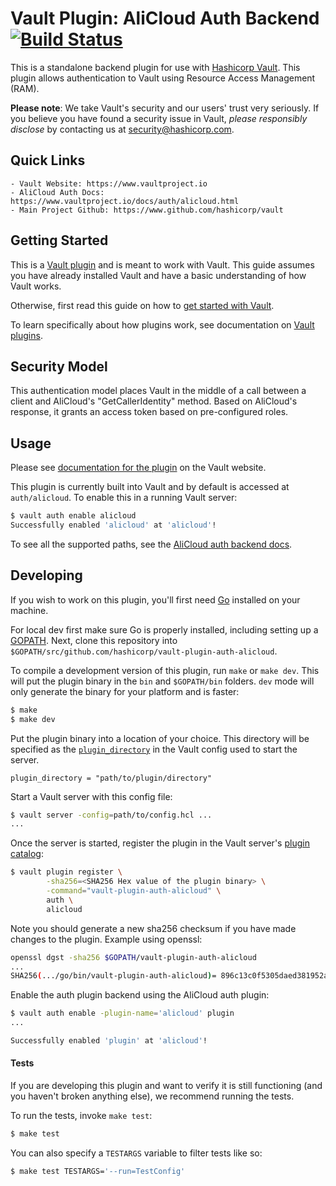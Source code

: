 # Vault Plugin: AliCloud Auth Backend [![Build Status](https://travis-ci.org/hashicorp/vault-plugin-auth-alicloud.svg?branch=master)](https://travis-ci.org/hashicorp/vault-plugin-auth-alicloud)

This is a standalone backend plugin for use with [Hashicorp Vault](https://www.github.com/hashicorp/vault).
This plugin allows authentication to Vault using Resource Access Management (RAM).

**Please note**: We take Vault's security and our users' trust very seriously. If you believe you have found a security issue in Vault, _please responsibly disclose_ by contacting us at [security@hashicorp.com](mailto:security@hashicorp.com).

## Quick Links
    - Vault Website: https://www.vaultproject.io
    - AliCloud Auth Docs: https://www.vaultproject.io/docs/auth/alicloud.html
    - Main Project Github: https://www.github.com/hashicorp/vault

## Getting Started

This is a [Vault plugin](https://www.vaultproject.io/docs/internals/plugins.html)
and is meant to work with Vault. This guide assumes you have already installed Vault
and have a basic understanding of how Vault works.

Otherwise, first read this guide on how to [get started with Vault](https://www.vaultproject.io/intro/getting-started/install.html).

To learn specifically about how plugins work, see documentation on [Vault plugins](https://www.vaultproject.io/docs/internals/plugins.html).

## Security Model

This authentication model places Vault in the middle of a call between a client and AliCloud's "GetCallerIdentity" method. Based on AliCloud's response, it grants an access token based on pre-configured roles.

## Usage

Please see [documentation for the plugin](https://www.vaultproject.io/docs/auth/alicloud.html)
on the Vault website.

This plugin is currently built into Vault and by default is accessed
at `auth/alicloud`. To enable this in a running Vault server:

```sh
$ vault auth enable alicloud
Successfully enabled 'alicloud' at 'alicloud'!
```

To see all the supported paths, see the [AliCloud auth backend docs](https://www.vaultproject.io/docs/auth/alicloud.html).

## Developing

If you wish to work on this plugin, you'll first need
[Go](https://www.golang.org) installed on your machine.

For local dev first make sure Go is properly installed, including
setting up a [GOPATH](https://golang.org/doc/code.html#GOPATH).
Next, clone this repository into
`$GOPATH/src/github.com/hashicorp/vault-plugin-auth-alicloud`.

To compile a development version of this plugin, run `make` or `make dev`.
This will put the plugin binary in the `bin` and `$GOPATH/bin` folders. `dev`
mode will only generate the binary for your platform and is faster:

```sh
$ make
$ make dev
```

Put the plugin binary into a location of your choice. This directory
will be specified as the [`plugin_directory`](https://www.vaultproject.io/docs/configuration/index.html#plugin_directory)
in the Vault config used to start the server.

```hcl
plugin_directory = "path/to/plugin/directory"
```

Start a Vault server with this config file:
```sh
$ vault server -config=path/to/config.hcl ...
...
```

Once the server is started, register the plugin in the Vault server's [plugin catalog](https://developer.hashicorp.com/vault/docs/plugins/plugin-architecture#plugin-catalog):

```sh
$ vault plugin register \
        -sha256=<SHA256 Hex value of the plugin binary> \
        -command="vault-plugin-auth-alicloud" \
        auth \
        alicloud
```

Note you should generate a new sha256 checksum if you have made changes
to the plugin. Example using openssl:

```sh
openssl dgst -sha256 $GOPATH/vault-plugin-auth-alicloud
...
SHA256(.../go/bin/vault-plugin-auth-alicloud)= 896c13c0f5305daed381952a128322e02bc28a57d0c862a78cbc2ea66e8c6fa1
```

Enable the auth plugin backend using the AliCloud auth plugin:

```sh
$ vault auth enable -plugin-name='alicloud' plugin
...

Successfully enabled 'plugin' at 'alicloud'!
```

#### Tests

If you are developing this plugin and want to verify it is still
functioning (and you haven't broken anything else), we recommend
running the tests.

To run the tests, invoke `make test`:

```sh
$ make test
```

You can also specify a `TESTARGS` variable to filter tests like so:

```sh
$ make test TESTARGS='--run=TestConfig'
```
